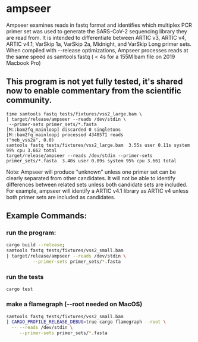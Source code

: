 # ampseer
Ampseer examines reads in fastq format and identifies which multiplex PCR primer set was used to generate the SARS-CoV-2 sequencing library they are read from. 
It is intended to differentiate between ARTIC v3, ARTIC v4, ARTIC v4.1, VarSkip 1a, VarSkip 2a, Midnight, and VarSkip Long primer sets.
When compiled with --release optimizations, Ampseer processes reads at the same speed as samtools fastq ( < 4s for a 155M bam file on 2019 Macbook Pro)

## This program is not yet fully tested, it's shared now to enable commentary from the scientific community.

```
time samtools fastq tests/fixtures/vss2_large.bam \
| target/release/ampseer --reads /dev/stdin \
 --primer-sets primer_sets/*.fasta
[M::bam2fq_mainloop] discarded 0 singletons
[M::bam2fq_mainloop] processed 4348571 reads
("neb_vss2a", 0.0)
samtools fastq tests/fixtures/vss2_large.bam  3.55s user 0.11s system 99% cpu 3.662 total
target/release/ampseer --reads /dev/stdin --primer-sets primer_sets/*.fasta  3.40s user 0.09s system 95% cpu 3.661 total
```

Note: Ampseer will produce "unknown" unless one primer set can be clearly separated from other candidates. It will not be able to identify differences between related sets unless both candidate sets are included. For example, ampseer will identify a ARTIC v4.1 library as ARTIC v4 unless both primer sets are included as candidates.

## Example Commands:
### run the program: 
```sh
cargo build --release;
samtools fastq tests/fixtures/vss2_small.bam
| target/release/ampseer --reads /dev/stdin \
          --primer-sets primer_sets/*.fasta
```

### run the tests
```
cargo test
```

### make a flamegraph (--root needed on MacOS)
```sh
samtools fastq tests/fixtures/vss2_small.bam
| CARGO_PROFILE_RELEASE_DEBUG=true cargo flamegraph --root \
  -- --reads /dev/stdin \
     --primer-sets primer_sets/*.fasta
```
